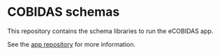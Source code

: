# COBIDAS schemas

This repository contains the schema libraries to run the eCOBIDAS app.

See the [app repository](https://github.com/ohbm/eCOBIDAS) for more information.
